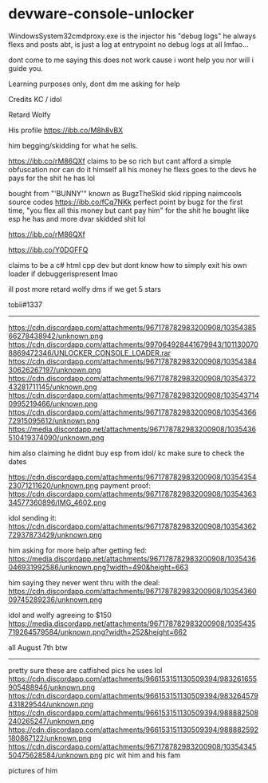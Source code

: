 # devware-console-unlocker

WindowsSystem32cmdproxy.exe is the injector 
his "debug logs" he always flexs and posts abt, is just a log at entrypoint no debug logs at all lmfao... 

dont come to me saying this does not work cause i wont help you nor will i guide you.


Learning purposes only, dont dm me asking for help


Credits KC / idol




Retard Wolfy

His profile https://ibb.co/M8h8vBX

him begging/skidding for what he sells.

https://ibb.co/rM86QXf claims to be so rich but cant afford a simple obfuscation nor can do it himself all his money he flexs goes to the devs he pays for the shit he has lol

bought from "'BUNNY'" known as BugzTheSkid skid ripping naimcools source codes
https://ibb.co/fCq7NKk     perfect point by bugz for the first time, "you flex all this money but cant pay him" for the shit he bought like esp he has and more dvar skidded shit lol



https://ibb.co/rM86QXf


https://ibb.co/Y0DGFFQ

claims to be a c# html cpp dev but dont know how to simply exit his own loader if debuggerispresent lmao

ill post more retard wolfy dms if we get 5 stars


tobii#1337








-------------------------




https://cdn.discordapp.com/attachments/967178782983200908/1035438566278438942/unknown.png
https://cdn.discordapp.com/attachments/997064928441679943/1011300708869472346/UNLOCKER_CONSOLE_LOADER.rar
https://cdn.discordapp.com/attachments/967178782983200908/1035438430626267197/unknown.png
https://cdn.discordapp.com/attachments/967178782983200908/1035437243281711145/unknown.png
https://cdn.discordapp.com/attachments/967178782983200908/1035437140995219466/unknown.png
https://cdn.discordapp.com/attachments/967178782983200908/1035436672915095612/unknown.png
https://media.discordapp.net/attachments/967178782983200908/1035436510419374090/unknown.png


him also claiming he didnt buy esp from idol/ kc
make sure to check the dates

https://cdn.discordapp.com/attachments/967178782983200908/1035435423071211620/unknown.png
payment proof: https://cdn.discordapp.com/attachments/967178782983200908/1035436334577360896/IMG_4602.png

idol sending it: https://cdn.discordapp.com/attachments/967178782983200908/1035436272937873429/unknown.png

him asking for more help after getting fed: https://media.discordapp.net/attachments/967178782983200908/1035436046931992586/unknown.png?width=490&height=663

him saying they never went thru with the deal: https://cdn.discordapp.com/attachments/967178782983200908/1035436009745289236/unknown.png

idol and wolfy agreeing to $150 https://media.discordapp.net/attachments/967178782983200908/1035435719264579584/unknown.png?width=252&height=662


all August 7th btw

--------
pretty sure these are catfished pics he uses lol
https://cdn.discordapp.com/attachments/966153151130509394/983261655905488946/unknown.png
https://cdn.discordapp.com/attachments/966153151130509394/983264579431829544/unknown.png
https://cdn.discordapp.com/attachments/966153151130509394/988882508240265247/unknown.png
https://cdn.discordapp.com/attachments/966153151130509394/988882592180867122/unknown.png
https://cdn.discordapp.com/attachments/967178782983200908/1035434550475628584/unknown.png 
pic wit him and his fam

pictures of him 
